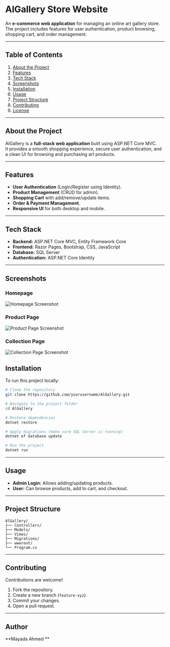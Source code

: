 
# AlGallery Store Website

An **e-commerce web application** for managing an online art gallery store. The project includes features for user authentication, product browsing, shopping cart, and order management.  

---

## Table of Contents
1. [About the Project](#about-the-project)  
2. [Features](#features)  
3. [Tech Stack](#tech-stack)  
4. [Screenshots](#screenshots)  
5. [Installation](#installation)  
6. [Usage](#usage)  
7. [Project Structure](#project-structure)  
8. [Contributing](#contributing)  
9. [License](#license)

---

## About the Project
AlGallery is a **full-stack web application** built using ASP.NET Core MVC.  
It provides a smooth shopping experience, secure user authentication, and a clean UI for browsing and purchasing art products.

---

## Features
- **User Authentication** (Login/Register using Identity).  
- **Product Management** (CRUD for admin).  
- **Shopping Cart** with add/remove/update items.  
- **Order & Payment Management**.  
- **Responsive UI** for both desktop and mobile.  

---

## Tech Stack
- **Backend:** ASP.NET Core MVC, Entity Framework Core  
- **Frontend:** Razor Pages, Bootstrap, CSS, JavaScript  
- **Database:** SQL Server  
- **Authentication:** ASP.NET Core Identity  

---

## Screenshots
### Homepage
![Homepage Screenshot](AlGallery.png)

### Product Page
![Product Page Screenshot](product_page.png)
 
### Collection Page
![Collection Page Screenshot](collection_page.png)
 
 

## Installation
To run this project locally:
```bash
# Clone the repository
git clone https://github.com/yourusername/AlGallery.git

# Navigate to the project folder
cd AlGallery

# Restore dependencies
dotnet restore

# Apply migrations (make sure SQL Server is running)
dotnet ef database update

# Run the project
dotnet run
```

---

## Usage
- **Admin Login:** Allows adding/updating products.  
- **User:** Can browse products, add to cart, and checkout.

---

## Project Structure
```
AlGallery/
├── Controllers/
├── Models/
├── Views/
├── Migrations/
├── wwwroot/
└── Program.cs
```

---

## Contributing
Contributions are welcome!  
1. Fork the repository.  
2. Create a new branch (`feature-xyz`).  
3. Commit your changes.  
4. Open a pull request.  

---

## Author
**Mayada Ahmed **  


